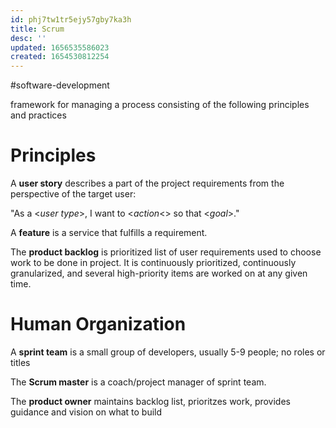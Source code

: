 ```yaml
---
id: phj7tw1tr5ejy57gby7ka3h
title: Scrum
desc: ''
updated: 1656535586023
created: 1654530812254
---
```

#software-development

framework for managing a process consisting of the following principles and practices

# Principles
A **user story** describes a part of the project requirements from the perspective of the target user:

"As a <*user type*>, I want to <*action*<> so that <*goal*>."

A **feature** is a service that fulfills a requirement.

The **product backlog** is prioritized list of user requirements used to choose work to be done in project. It is continuously prioritized, continuously granularized, and several high-priority items are worked on at any given time.

# Human Organization
A **sprint team** is a small group of developers, usually 5-9 people; no roles or titles

The **Scrum master** is a coach/project manager of sprint team.

The **product owner** maintains backlog list, prioritzes work, provides guidance and vision on what to build
